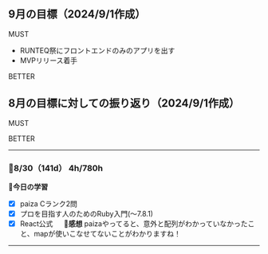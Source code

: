 ## 9月の目標（2024/9/1作成）
MUST
- RUNTEQ祭にフロントエンドのみのアプリを出す
- MVPリリース着手
  
BETTER


## 8月の目標に対しての振り返り（2024/9/1作成）
MUST

  
BETTER

***
### 🍓8/30（141d） 4h/780h
**🐰今日の学習**
- [x] paiza Cランク2問
- [x] プロを目指す人のためのRuby入門(〜7.8.1)
- [x] React公式
　
**🐣感想**
paizaやってると、意外と配列がわかっていなかったこと、mapが使いこなせてないことがわかりますね！

 ***
